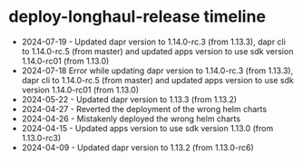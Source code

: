 # deploy-longhaul-release timeline

- 2024-07-19 - Updated dapr version to 1.14.0-rc.3 (from 1.13.3), dapr cli to 1.14.0-rc.5 (from master) and updated apps version to use sdk version 1.14.0-rc01 (from 1.13.0)
- 2024-07-18 Error while updating dapr version to 1.14.0-rc.3 (from 1.13.3), dapr cli to 1.14.0-rc.5 (from master) and updated apps version to use sdk version 1.14.0-rc01 (from 1.13.0)
- 2024-05-22 - Updated dapr version to 1.13.3 (from 1.13.2)
- 2024-04-27 - Reverted the deployment of the wrong helm charts
- 2024-04-26 - Mistakenly deployed the wrong helm charts
- 2024-04-15 - Updated apps version to use sdk version 1.13.0 (from 1.13.0-rc3)
- 2024-04-09 - Updated dapr version to 1.13.2 (from 1.13.0-rc6)
